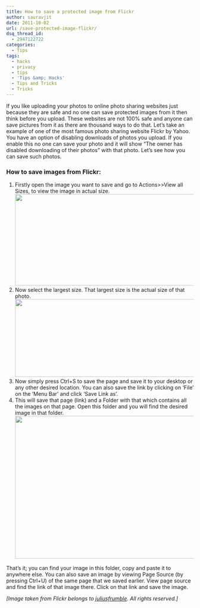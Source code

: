 ```yaml
---
title: How to save a protected image from Flickr
author: sauravjit
date: 2011-10-02
url: /save-protected-image-flickr/
dsq_thread_id:
  - 2947122722
categories:
  - Tips
tags:
  - hacks
  - privacy
  - tips
  - 'Tips &amp; Hacks'
  - Tips and Tricks
  - Tricks
---
```

If you like uploading your photos to online photo sharing websites just because they are safe and no one can save protected images from it then think before you upload. These websites are not 100% safe and anyone can save pictures from it as there are thousand ways to do that. Let&#8217;s take an example of one of the most famous photo sharing website Flickr by Yahoo. You have an option of disabling downloads of photos you upload. If you enable this no one can save your photo and it will show &#8220;The owner has disabled downloading of their photos&#8221; with that photo. Let&#8217;s see how you can save such photos.

### How to save images from Flickr:

  1. Firstly open the image you want to save and go to Actions>>View all Sizes, to view the image in actual size.<img class="aligncenter size-medium wp-image-46035" title="flickr save images" src="http://cdn.devilsworkshop.org/files/2011/10/flickr-save-images-600x300.jpg" alt="" width="492" height="246" />
  2. Now select the largest size. That largest size is the actual size of that photo.<img class="aligncenter size-medium wp-image-46038" title="flickr images saving" src="http://cdn.devilsworkshop.org/files/2011/10/flickr-images-saving-600x256.jpg" alt="" width="490" height="209" />
  3. Now simply press Ctrl+S to save the page and save it to your desktop or any other desired location. You can also save the link by clicking on &#8216;File&#8217; on the &#8216;Menu Bar&#8217; and click &#8216;Save Link as&#8217;.
  4. This will save that page (link) and a Folder with that which contains all the images on that page. Open this folder and you will find the desired image in that folder.<img class="aligncenter size-medium wp-image-46039" title="Image from Flickr" src="http://cdn.devilsworkshop.org/files/2011/10/Image-from-Flickr-600x448.jpg" alt="" width="515" height="384" />

That&#8217;s it; you can find your image in this folder, copy and paste it to anywhere else. You can also save an image by viewing Page Source (by pressing Ctrl+U) of the same page that we saved earlier. View page source and find the link of that image there. Click on that link and save the image.

*[Image taken from Flickr belongs to <a href="http://www.flickr.com/photos/juliusfrumble/6200003617/in/photostream" onclick="_gaq.push(['_trackEvent', 'outbound-article', 'http://www.flickr.com/photos/juliusfrumble/6200003617/in/photostream', 'juliusfrumble']);" target="_blank">juliusfrumble</a>. All rights reserved.]*

&nbsp;

&nbsp;
